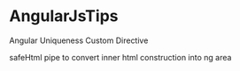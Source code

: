 # AngularJsTips
Angular Uniqueness Custom Directive

safeHtml pipe to convert inner html construction into ng area
